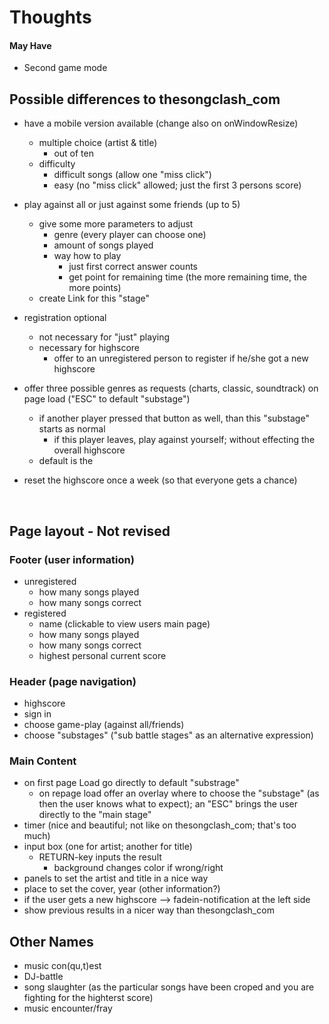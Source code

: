# Thoughts

#### May Have

- Second game mode

## Possible differences to thesongclash_com

- have a mobile version available (change also on onWindowResize)

  - multiple choice (artist & title)
    - out of ten 
  - difficulty
    - difficult songs (allow one "miss click")
    - easy (no "miss click" allowed; just the first 3 persons score)

- play against all or just against some friends (up to 5)

  - give some more parameters to adjust
    - genre (every player can choose one)
    - amount of songs played
    - way how to play
      - just first correct answer counts
      - get point for remaining time (the more remaining time, the more points)
  - create Link for this "stage"

- registration optional

  - not necessary for "just" playing
  - necessary for highscore
    - offer to an unregistered person to register if he/she got a new highscore

- offer three possible genres as requests (charts, classic, soundtrack) on page load ("ESC" to default "substage")

  - if another player pressed that button as well, than this "substage" starts as normal
    - if this player leaves, play against yourself; without effecting the overall highscore
  - default is the 

- reset the highscore once a week (so that everyone gets a chance)

  ​

## Page layout - Not revised

### Footer (user information)

- unregistered
  - how many songs played
  - how many songs correct
- registered
  - name (clickable to view users main page)
  - how many songs played
  - how many songs correct
  - highest personal current score

### Header (page navigation)

- highscore
- sign in
- choose game-play (against all/friends)
- choose "substages" ("sub battle stages" as an alternative expression)

### Main Content

- on first page Load go directly to default "substrage"
  - on repage load offer an overlay where to choose the "substage" (as then the user knows what to expect); an "ESC" brings the user directly to the "main stage"
- timer (nice and beautiful; not like on thesongclash_com; that's too much)
- input box (one for artist; another for title)
  - RETURN-key inputs the result
    - background changes color if wrong/right
- panels to set the artist and title in a nice way 
- place to set the cover, year (other information?)
- if the user gets a new highscore --> fadein-notification at the left side
- show previous results in a nicer way than thesongclash_com

## Other Names

- music con(qu,t)est
- DJ-battle
- song slaughter (as the particular songs have been croped and you are fighting for the highterst score)
- music encounter/fray
